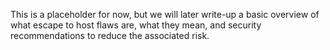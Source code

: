 This is a placeholder for now, but we will later write-up a basic overview of what escape to host flaws are, what they mean, and security recommendations to reduce the associated risk. 
